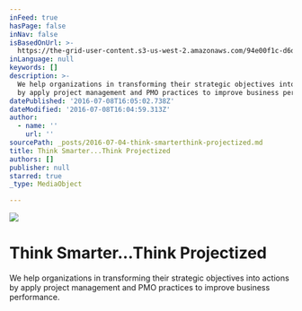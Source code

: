 ```yaml
---
inFeed: true
hasPage: false
inNav: false
isBasedOnUrl: >-
  https://the-grid-user-content.s3-us-west-2.amazonaws.com/94e00f1c-d6d6-406e-8981-cc897e2c4a6c.png
inLanguage: null
keywords: []
description: >-
  We help organizations in transforming their strategic objectives into actions
  by apply project management and PMO practices to improve business performance.
datePublished: '2016-07-08T16:05:02.738Z'
dateModified: '2016-07-08T16:04:59.313Z'
author:
  - name: ''
    url: ''
sourcePath: _posts/2016-07-04-think-smarterthink-projectized.md
title: Think Smarter...Think Projectized
authors: []
publisher: null
starred: true
_type: MediaObject

---
```

![](https://the-grid-user-content.s3-us-west-2.amazonaws.com/9a01479d-2407-456b-af25-443e70d4c53c.jpg)

# Think Smarter...Think Projectized

We help organizations in transforming their strategic objectives into actions by apply project management and PMO practices to improve business performance.